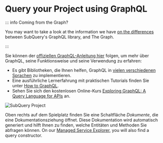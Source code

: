 # Query your Project using GraphQL

::: info Coming from the Graph?

You may want to take a look at the information we have [on the differences](../build/graph-migration.md#graphql-query-differences) between SubQuery's GraphQL library, and The Graph.

:::

Sie können der [offiziellen GraphQL-Anleitung hier](https://graphql.org/learn/) folgen, um mehr über GraphQL, seine Funktionsweise und seine Verwendung zu erfahren:

- Es gibt Bibliotheken, die Ihnen helfen, GraphQL in [vielen verschiedenen Sprachen](https://graphql.org/code/) zu implementieren.
- Eine ausführliche Lernerfahrung mit praktischen Tutorials finden Sie unter [How to GraphQL](https://www.howtographql.com/).
- Sehen Sie sich den kostenlosen Online-Kurs [Exploring GraphQL: A Query Language for APIs](https://www.edx.org/course/exploring-graphql-a-query-language-for-apis) an.

![SubQuery Project](/assets/img/query.png)

Oben rechts auf dem Spielplatz finden Sie eine Schaltfläche _Dokumente_, die eine Dokumentationsziehung öffnet. Diese Dokumentation wird automatisch generiert und hilft Ihnen zu finden, welche Entitäten und Methoden Sie abfragen können. On our [Managed Service Explorer](https://explorer.subquery.network/), you will also find a query constructor.
